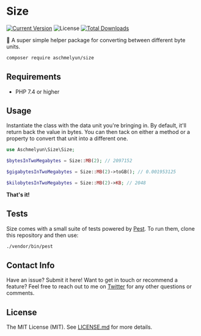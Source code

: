 # Size

[![Current Version](https://img.shields.io/packagist/v/aschmelyun/size.svg?style=flat-square)](https://packagist.org/packages/aschmelyun/size)
![License](https://img.shields.io/github/license/aschmelyun/size.svg?style=flat-square)
[![Total Downloads](https://img.shields.io/packagist/dt/aschmelyun/size.svg?style=flat-square)](https://packagist.org/packages/aschmelyun/size)

:abacus: A super simple helper package for converting between different byte units.

```bash
composer require aschmelyun/size
```

## Requirements
- PHP 7.4 or higher

## Usage

Instantiate the class with the data unit you're bringing in. By default, it'll return back the value in bytes. You can then tack on either a method or a property to convert that unit into a different one.

```php
use Aschmelyun\Size\Size;

$bytesInTwoMegabytes = Size::MB(2); // 2097152

$gigabytesInTwoMegabytes = Size::MB(2)->toGB(); // 0.001953125

$kilobytesInTwoMegabytes = Size::MB(2)->KB; // 2048
```

**That's it!**

## Tests

Size comes with a small suite of tests powered by [Pest](https://pestphp.com/). To run them, clone this repository and then use:

```bash
./vendor/bin/pest
```

## Contact Info

Have an issue? Submit it here! Want to get in touch or recommend a feature? Feel free to reach out to me on [Twitter](https://twitter.com/aschmelyun) for any other questions or comments.

## License

The MIT License (MIT). See [LICENSE.md](https://github.com/aschmelyun/size/blob/main/LICENSE.md) for more details.